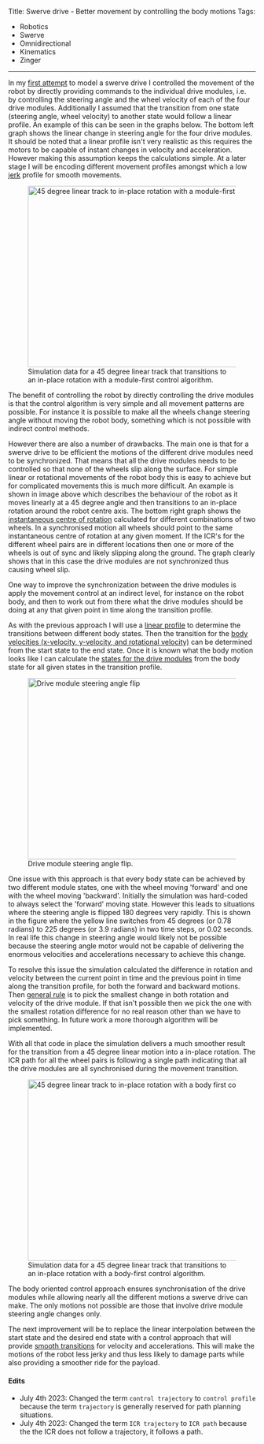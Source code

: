 Title: Swerve drive - Better movement by controlling the body motions
Tags:

- Robotics
- Swerve
- Omnidirectional
- Kinematics
- Zinger

---

In my [first attempt](posts/Swerve-drive-kinematics-simulation) to model a swerve drive I controlled
the movement of the robot by directly providing commands to the individual drive modules, i.e. by
controlling the steering angle and the wheel velocity of each of the four drive modules. Additionally
I assumed that the transition from one state (steering angle, wheel velocity) to another state would
follow a linear profile. An example of this can be seen in the graphs below. The bottom left graph shows
the linear change in steering angle for the four drive modules. It should be noted that a linear
profile isn't very realistic as this requires the motors to be capable of instant changes in velocity
and acceleration. However making this assumption keeps the calculations simple. At a later stage I
will be encoding different movement profiles amongst which a low
[jerk](https://en.wikipedia.org/wiki/Jerk_(physics)) profile for smooth movements.

<figure style="float:middle">
  <a href="/assets/images/robotics/swerve/swerve_sim_45_linear_to_inplace_rotation.png" target="_blank">
    <img
        alt="45 degree linear track to in-place rotation with a module-first control algorithm"
        src="/assets/images/robotics/swerve/swerve_sim_45_linear_to_inplace_rotation.png"
        width="840"
        height="368"/>
  </a>
  <figcaption>
    Simulation data for a 45 degree linear track that transitions to an in-place rotation with a
    module-first control algorithm.
  </figcaption>
</figure>

The benefit of controlling the robot by directly controlling the drive modules is that the control
algorithm is very simple and all movement patterns are possible. For instance it is possible to make
all the wheels change steering angle without moving the robot body, something which is not possible
with indirect control methods.

However there are also a number of drawbacks. The main one is that
for a swerve drive to be efficient the motions of the different drive modules need to be synchronized.
That means that all the drive modules needs to be controlled so that none of the wheels slip along
the surface. For simple linear or rotational movements of the robot body this is easy to achieve but
for complicated movements this is much more difficult. An example is shown in image above which
describes the behaviour of the robot as it moves linearly at a 45 degree angle and then transitions
to an in-place rotation around the robot centre axis. The bottom right graph shows the
[instantaneous centre of rotation](https://en.wikipedia.org/wiki/Instant_centre_of_rotation) calculated
for different combinations of two wheels. In a synchronised motion all wheels should point to the same
instantaneous centre of rotation at any given moment. If the ICR's for the different wheel pairs are
in different locations then one or more of the wheels is out of sync and likely slipping along
the ground. The graph clearly shows that in this case the drive modules are not synchronized thus
causing wheel slip.

One way to improve the synchronization between the drive modules is apply the movement control at
an indirect level, for instance on the robot body, and then to work out from there what the drive modules
should be doing at any that given point in time along the transition profile.

As with the previous approach I will use a
[linear profile](https://github.com/pvandervelde/basic-swerve-sim/blob/103b321c471ced6c8865680d1e550ab4f5893526/swerve_controller/profile.py#L47)
to determine the transitions between different body states. Then the transition for the
[body velocities (x-velocity, y-velocity, and rotational velocity)](https://github.com/pvandervelde/basic-swerve-sim/blob/103b321c471ced6c8865680d1e550ab4f5893526/swerve_controller/trajectory.py#L42)
can be determined from the start state to the end state. Once it is known what
the body motion looks like I can calculate the
[states for the drive modules](https://github.com/pvandervelde/basic-swerve-sim/blob/103b321c471ced6c8865680d1e550ab4f5893526/swerve_controller/multi_wheel_steering_controller.py#L100)
from the body state for all given states in the transition profile.

<figure style="float:middle">
  <a href="/assets/images/robotics/swerve/serve_sim_module_flip_steering_angle.png" target="_blank">
    <img
        alt="Drive module steering angle flip"
        src="/assets/images/robotics/swerve/serve_sim_module_flip_steering_angle.png"
        width="840"
        height="368"/>
  </a>
  <figcaption>
    Drive module steering angle flip.
  </figcaption>
</figure>

One issue with this approach is that every body state can be achieved by two different module states,
one with the wheel moving 'forward' and one with the wheel moving 'backward'. Initially the simulation
was hard-coded to always select the 'forward' moving state. However this leads to situations where
the steering angle is flipped 180 degrees very rapidly. This is shown in the figure where the yellow
line switches from 45 degrees (or 0.78 radians) to 225 degrees (or 3.9 radians) in two time steps, or
0.02 seconds. In real life this change in steering angle would likely not be possible because the
steering angle motor would not be capable of delivering the enormous velocities and accelerations
necessary to achieve this change.

To resolve this issue the simulation calculated the difference in rotation and velocity between the
current point in time and the previous point in time along the transition profile, for both the
forward and backward motions. Then [general rule](https://github.com/pvandervelde/basic-swerve-sim/blob/103b321c471ced6c8865680d1e550ab4f5893526/swerve_controller/multi_wheel_steering_controller.py#L140)
is to pick the smallest change in both rotation and velocity of the drive module. If that isn't
possible then we pick the one with the smallest rotation difference for no real reason other than we
have to pick something. In future work a more thorough algorithm will be implemented.

With all that code in place the simulation delivers a much smoother result for the transition from
a 45 degree linear motion into a in-place rotation. The ICR path for all the wheel pairs is
following a single path indicating that all the drive modules are all synchronised during the
movement transition.

<figure style="float:middle">
  <a href="/assets/images/robotics/swerve/swerve_sim_body_first_45_linear_to_inplace_rotation.png" target="_blank">
    <img
        alt="45 degree linear track to in-place rotation with a body first control algorithm"
        src="/assets/images/robotics/swerve/swerve_sim_body_first_45_linear_to_inplace_rotation.png"
        width="840"
        height="368"/>
  </a>
  <figcaption>
    Simulation data for a 45 degree linear track that transitions to an in-place rotation with a
    body-first control algorithm.
  </figcaption>
</figure>

The body oriented control approach ensures synchronisation of the drive modules while allowing
nearly all the different motions a swerve drive can make. The only motions not possible are those
that involve drive module steering angle changes only.

The next improvement will be to replace the linear interpolation between the start state and the
desired end state with a control approach that will provide
[smooth transitions](https://en.wikipedia.org/wiki/Jerk_(physics)#In_motion_control) for velocity and
accelerations. This will make the motions of the robot less jerky and thus less likely to damage
parts while also providing a smoother ride for the payload.

#### Edits

- July 4th 2023: Changed the term `control trajectory` to `control profile` because the term
  `trajectory` is generally reserved for path planning situations.
- July 4th 2023: Changed the term `ICR trajectory` to `ICR path` because the the ICR does not
  follow a trajectory, it follows a path.
